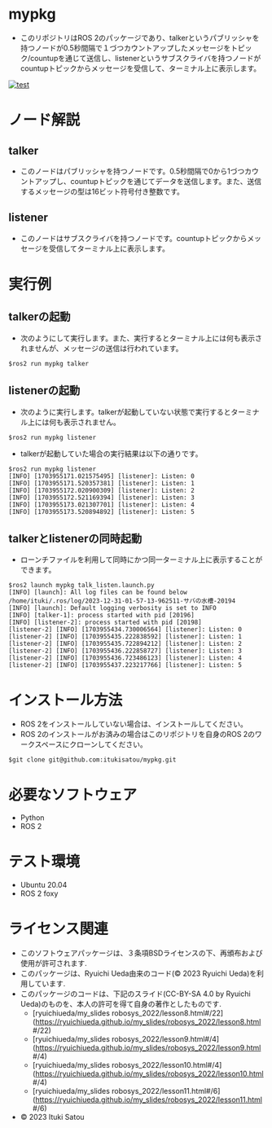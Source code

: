 # mypkg
* このリポジトリはROS 2のパッケージであり、talkerというパブリッシャを持つノードが0.5秒間隔で１づつカウントアップしたメッセージをトピック/countupを通じて送信し、listenerというサブスクライバを持つノードがcountupトピックからメッセージを受信して、ターミナル上に表示します。

[![test](https://github.com/itukisatou/mypkg/actions/workflows/test.yml/badge.svg)](https://github.com/itukisatou/mypkg/actions/workflows/test.yml)

# ノード解説
## talker
* このノードはパブリッシャを持つノードです。0.5秒間隔で0から1づつカウントアップし、countupトピックを通じてデータを送信します。また、送信するメッセージの型は16ビット符号付き整数です。

## listener
* このノードはサブスクライバを持つノードです。countupトピックからメッセージを受信してターミナル上に表示します。

# 実行例
## talkerの起動
* 次のようにして実行します。また、実行するとターミナル上には何も表示されませんが、メッセージの送信は行われています。
```
$ros2 run mypkg talker

```

## listenerの起動
* 次のように実行します。talkerが起動していない状態で実行するとターミナル上には何も表示されません。
```
$ros2 run mypkg listener
```

* talkerが起動していた場合の実行結果は以下の通りです。
```
$ros2 run mypkg listener
[INFO] [1703955171.021575495] [listener]: Listen: 0
[INFO] [1703955171.520357381] [listener]: Listen: 1
[INFO] [1703955172.020900309] [listener]: Listen: 2
[INFO] [1703955172.521169394] [listener]: Listen: 3
[INFO] [1703955173.021307701] [listener]: Listen: 4
[INFO] [1703955173.520894892] [listener]: Listen: 5
```

## talkerとlistenerの同時起動
* ローンチファイルを利用して同時にかつ同一ターミナル上に表示することができます。
```
$ros2 launch mypkg talk_listen.launch.py
[INFO] [launch]: All log files can be found below /home/ituki/.ros/log/2023-12-31-01-57-13-962511-サバの水槽-20194
[INFO] [launch]: Default logging verbosity is set to INFO
[INFO] [talker-1]: process started with pid [20196]
[INFO] [listener-2]: process started with pid [20198]
[listener-2] [INFO] [1703955434.730006564] [listener]: Listen: 0
[listener-2] [INFO] [1703955435.222838592] [listener]: Listen: 1
[listener-2] [INFO] [1703955435.722894212] [listener]: Listen: 2
[listener-2] [INFO] [1703955436.222858727] [listener]: Listen: 3
[listener-2] [INFO] [1703955436.723486123] [listener]: Listen: 4
[listener-2] [INFO] [1703955437.223217766] [listener]: Listen: 5
```

# インストール方法
* ROS 2をインストールしていない場合は、インストールしてください。
* ROS 2のインストールがお済みの場合はこのリポジトリを自身のROS 2のワークスペースにクローンしてください。
```
$git clone git@github.com:itukisatou/mypkg.git
```

# 必要なソフトウェア
* Python
* ROS 2

# テスト環境
* Ubuntu 20.04
* ROS 2 foxy

# ライセンス関連
* このソフトウェアパッケージは、３条項BSDライセンスの下、再頒布および使用が許可されます.
* このパッケージは、Ryuichi Ueda由来のコード(© 2023 Ryuichi Ueda)を利用しています.
* このパッケージのコードは、下記のスライド(CC-BY-SA 4.0 by Ryuichi Ueda)のものを、本人の許可を得て自身の著作としたものです.
	* [ryuichiueda/my_slides robosys_2022/lesson8.html#/22](https://ryuichiueda.github.io/my_slides/robosys_2022/lesson8.html    #/22)
	* [ryuichiueda/my_slides robosys_2022/lesson9.html#/4](https://ryuichiueda.github.io/my_slides/robosys_2022/lesson9.html        #/4)
	* [ryuichiueda/my_slides robosys_2022/lesson10.html#/4](https://ryuichiueda.github.io/my_slides/robosys_2022/lesson10.html        #/4)
	* [ryuichiueda/my_slides robosys_2022/lesson11.html#/6](https://ryuichiueda.github.io/my_slides/robosys_2022/lesson11.html        #/6)
* © 2023 Ituki Satou
